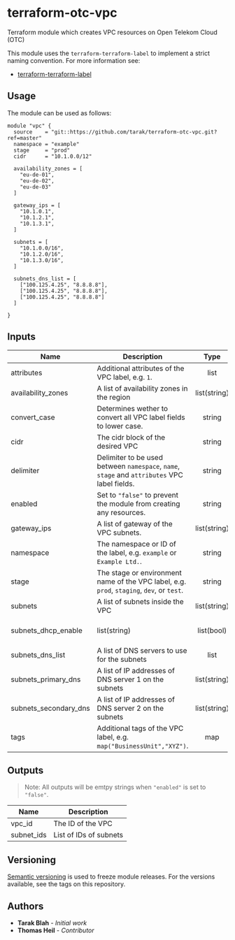 # terraform-otc-vpc

Terraform module which creates VPC resources on Open Telekom Cloud (OTC)

This module uses the `terraform-terraform-label` to implement a strict naming convention. For more information see:

- [terraform-terraform-label](https://github.com/cloudposse/terraform-terraform-label)

## Usage

The module can be used as follows:

```
module "vpc" {
  source    = "git::https://github.com/tarak/terraform-otc-vpc.git?ref=master"
  namespace = "example"
  stage     = "prod"
  cidr      = "10.1.0.0/12"

  availability_zones = [
    "eu-de-01",
    "eu-de-02",
    "eu-de-03"
  ]

  gateway_ips = [
    "10.1.0.1",
    "10.1.2.1",
    "10.1.3.1",
  ]

  subnets = [
    "10.1.0.0/16",
    "10.1.2.0/16",
    "10.1.3.0/16",
  ]

  subnets_dns_list = [
    ["100.125.4.25", "8.8.8.8"],
    ["100.125.4.25", "8.8.8.8"],
    ["100.125.4.25", "8.8.8.8"]
  ]

}

```

## Inputs

| Name | Description | Type | Default | Required |
|------|-------------|:----:|:-----:|:-----:|
| attributes | Additional attributes of the VPC label, e.g. `1`. | list | `[]` | no |
| availability_zones | A list of availability zones in the region | list(string) | n/a | **yes** |
| convert\_case | Determines wether to convert all VPC label fields to lower case. | string | `"true"` | no |
| cidr | The cidr block of the desired VPC | string | n/a | **yes** |
| delimiter | Delimiter to be used between `namespace`, `name`, `stage` and `attributes` VPC label fields. | string | `"-"` | no |
| enabled | Set to `"false"` to prevent the module from creating any resources. | string | `"true"` | no |
| gateway_ips | A list of gateway of the VPC subnets. | list(string) | n/a | **yes** |
| namespace | The namespace or ID of the label, e.g. `example` or `Example Ltd.`. | string | n/a | no |
| stage | The stage or environment name of the VPC label, e.g. `prod`, `staging`, `dev`, or `test`. | string | n/a | no |
| subnets | A list of subnets inside the VPC | list(string) | n/a | **yes** |
| subnets_dhcp_enable | list(string) | list(bool) | [true, true, true] | no |
| subnets_dns_list | A list of DNS servers to use for the subnets | list | `[]` | no |
| subnets_primary_dns | A list of IP addresses of DNS server 1 on the subnets | list(string) | `[]` | no |
| subnets_secondary_dns | A list of IP addresses of DNS server 2 on the subnets | list(string) | `[]` | no |
| tags | Additional tags of the VPC label, e.g. `map("BusinessUnit","XYZ")`. | map | `{}` | no |

## Outputs

> Note: All outputs will be emtpy strings when `"enabled"` is set to `"false"`.

| Name | Description |
|------|-------------|
| vpc_id | The ID of the VPC |
| subnet_ids | List of IDs of subnets |

## Versioning

[Semantic versioning](http://semver.org/) is used to freeze module releases. For the versions available, see the tags on
this repository.

## Authors

* **Tarak Blah** - *Initial work*
* **Thomas Heil** - *Contributor*
